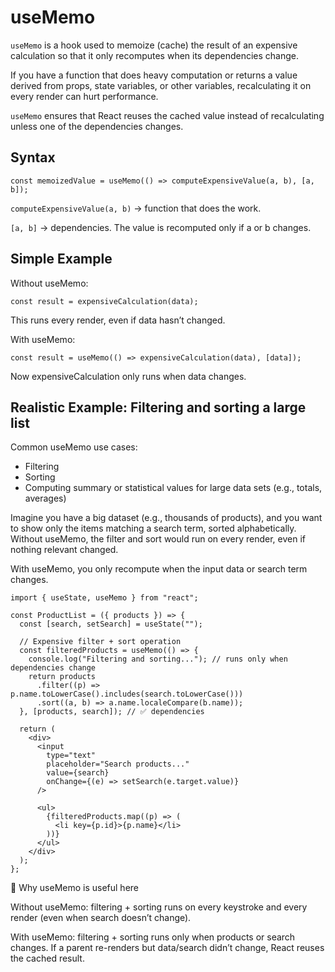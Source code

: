 
# useMemo

`useMemo` is a hook used to memoize (cache) the result of an expensive calculation so that it only recomputes when its dependencies change.

If you have a function that does heavy computation or returns a value derived from props, state variables, or other variables, recalculating it on every render can hurt performance.

`useMemo` ensures that React reuses the cached value instead of recalculating unless one of the dependencies changes.

## Syntax

```
const memoizedValue = useMemo(() => computeExpensiveValue(a, b), [a, b]);
```

`computeExpensiveValue(a, b)` → function that does the work.

`[a, b]` → dependencies. The value is recomputed only if a or b changes.

## Simple Example

Without useMemo:

```
const result = expensiveCalculation(data);
```

This runs every render, even if data hasn’t changed.

With useMemo:

```
const result = useMemo(() => expensiveCalculation(data), [data]);
```

Now expensiveCalculation only runs when data changes.

## Realistic Example: Filtering and sorting a large list

Common useMemo use cases:

* Filtering
* Sorting
* Computing summary or statistical values for large data sets (e.g., totals, averages)

Imagine you have a big dataset (e.g., thousands of products), and you want to show only the items matching a search term, sorted alphabetically. Without useMemo, the filter and sort would run on every render, even if nothing relevant changed.

With useMemo, you only recompute when the input data or search term changes.

```
import { useState, useMemo } from "react";

const ProductList = ({ products }) => {
  const [search, setSearch] = useState("");

  // Expensive filter + sort operation
  const filteredProducts = useMemo(() => {
    console.log("Filtering and sorting..."); // runs only when dependencies change
    return products
      .filter((p) => p.name.toLowerCase().includes(search.toLowerCase()))
      .sort((a, b) => a.name.localeCompare(b.name));
  }, [products, search]); // ✅ dependencies

  return (
    <div>
      <input
        type="text"
        placeholder="Search products..."
        value={search}
        onChange={(e) => setSearch(e.target.value)}
      />

      <ul>
        {filteredProducts.map((p) => (
          <li key={p.id}>{p.name}</li>
        ))}
      </ul>
    </div>
  );
};
```

🔑 Why useMemo is useful here

Without useMemo: filtering + sorting runs on every keystroke and every render (even when search doesn’t change).

With useMemo: filtering + sorting runs only when products or search changes. If a parent re-renders but data/search didn’t change, React reuses the cached result.
